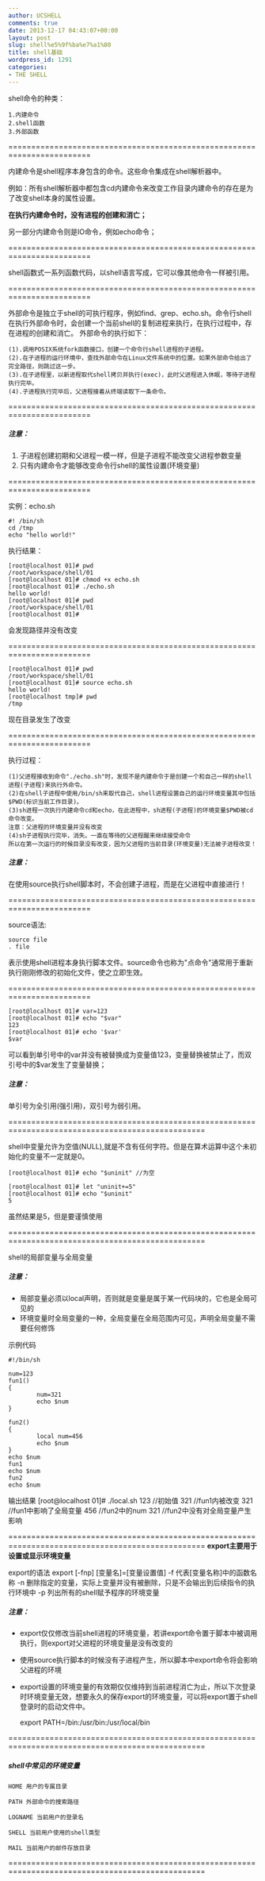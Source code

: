 ```yaml
---
author: UCSHELL
comments: true
date: 2013-12-17 04:43:07+00:00
layout: post
slug: shell%e5%9f%ba%e7%a1%80
title: shell基础
wordpress_id: 1291
categories:
- THE SHELL
---
```


shell命令的种类：

	1.内建命令
	2.shell函数
	3.外部函数

========================================================================

内建命令是shell程序本身包含的命令。这些命令集成在shell解析器中。

例如：所有shell解析器中都包含cd内建命令来改变工作目录内建命令的存在是为了改变shell本身的属性设置。

**在执行内建命令时，没有进程的创建和消亡；**

另一部分内建命令则是IO命令，例如echo命令；

========================================================================

shell函数式一系列函数代码，以shell语言写成，它可以像其他命令一样被引用。

========================================================================

外部命令是独立于shell的可执行程序，例如find、grep、echo.sh。命令行shell在执行外部命令时，会创建一个当前shell的复制进程来执行，在执行过程中，存在进程的创建和消亡。
外部命令的执行如下：

	(1).调用POSIX系统fork函数接口，创建一个命令行shell进程的子进程。
	(2).在子进程的运行环境中，查找外部命令在Linux文件系统中的位置。如果外部命令给出了完全路径，则跳过这一步。
	(3).在子进程里，以新进程取代shell拷贝并执行(exec)，此时父进程进入休眠，等待子进程执行完毕。
	(4).子进程执行完毕后，父进程接着从终端读取下一条命令。

========================================================================

##### 注意：
1. 子进程创建初期和父进程一模一样，但是子进程不能改变父进程参数变量
2. 只有内建命令才能够改变命令行shell的属性设置(环境变量)

========================================================================

实例：echo.sh

    
    #! /bin/sh
    cd /tmp
    echo "hello world!"


执行结果：

    
    [root@localhost 01]# pwd
    /root/workspace/shell/01
    [root@localhost 01]# chmod +x echo.sh
    [root@localhost 01]# ./echo.sh
    hello world!
    [root@localhost 01]# pwd
    /root/workspace/shell/01
    [root@localhost 01]#


会发现路径并没有改变

========================================================================
    
    [root@localhost 01]# pwd
    /root/workspace/shell/01
    [root@localhost 01]# source echo.sh
    hello world!
    [root@localhost tmp]# pwd
    /tmp


现在目录发生了改变

========================================================================

执行过程：

	(1)父进程接收到命令"./echo.sh"时，发现不是内建命令于是创建一个和自己一样的shell进程(子进程)来执行外命令。
	(2)在shell子进程中使用/bin/sh来取代自己，shell进程设置自己的运行环境变量其中包括$PWD(标识当前工作目录)。
	(3)sh进程一次执行内建命令cd和echo，在此进程中，sh进程(子进程)的环境变量$PWD被cd命令改变。
	注意：父进程的环境变量并没有改变
	(4)sh子进程执行完毕，消失。一直在等待的父进程醒来继续接受命令
	所以在第一次运行的时候目录没有改变，因为父进程的当前目录(环境变量)无法被子进程改变！

##### 注意：
在使用source执行shell脚本时，不会创建子进程，而是在父进程中直接进行！

========================================================================

source语法:

	source file
	. file

表示使用shell进程本身执行脚本文件。source命令也称为"点命令"通常用于重新执行刚刚修改的初始化文件，使之立即生效。

========================================================================

	[root@localhost 01]# var=123
	[root@localhost 01]# echo "$var"
	123
	[root@localhost 01]# echo '$var'
	$var

可以看到单引号中的var并没有被替换成为变量值123，变量替换被禁止了，而双引号中的$var发生了变量替换；

##### 注意：
单引号为全引用(强引用)，双引号为弱引用。

=================================================================================================

shell中变量允许为空值(NULL),就是不含有任何字符。但是在算术运算中这个未初始化的变量不一定就是0。

	[root@localhost 01]# echo "$uninit" //为空

	[root@localhost 01]# let "uninit+=5"
	[root@localhost 01]# echo "$uninit"
	5
虽然结果是5，但是要谨慎使用

=================================================================================================

shell的局部变量与全局变量

##### 注意：
* 局部变量必须以local声明，否则就是变量是属于某一代码块的，它也是全局可见的
* 环境变量时全局变量的一种，全局变量在全局范围内可见，声明全局变量不需要任何修饰

示例代码

    
    #!/bin/sh
    
    num=123
    fun1()
    {
            num=321
            echo $num
    }
    
    fun2()
    {
            local num=456
            echo $num
    }
    echo $num
    fun1
    echo $num
    fun2
    echo $num


输出结果
	[root@localhost 01]# ./local.sh
	123 //初始值
	321 //fun1内被改变
	321 //fun1中影响了全局变量
	456 //fun2中的num
	321 //fun2中没有对全局变量产生影响

=================================================================================================
**export主要用于设置或显示环境变量**

export的语法
	export [-fnp] [变量名]=[变量设置值]
	-f 代表[变量名称]中的函数名称
	-n 删除指定的变量，实际上变量并没有被删除，只是不会输出到后续指令的执行环境中
	-p 列出所有的shell赋予程序的环境变量
##### 注意：
* export仅仅修改当前shell进程的环境变量，若讲export命令置于脚本中被调用执行，则export对父进程的环境变量是没有改变的
* 使用source执行脚本的时候没有子进程产生，所以脚本中export命令将会影响父进程的环境
* export设置的环境变量的有效期仅仅维持到当前进程消亡为止，所以下次登录时环境变量无效，想要永久的保存export的环境变量，可以将export置于shell登录时的启动文件中。

	export PATH=/bin:/usr/bin:/usr/local/bin

=================================================================================================

##### shell中常见的环境变量

	HOME 用户的专属目录

	PATH 外部命令的搜索路径

	LOGNAME 当前用户的登录名

	SHELL 当前用户使用的shell类型

	MAIL 当前用户的邮件存放目录

=================================================================================================

